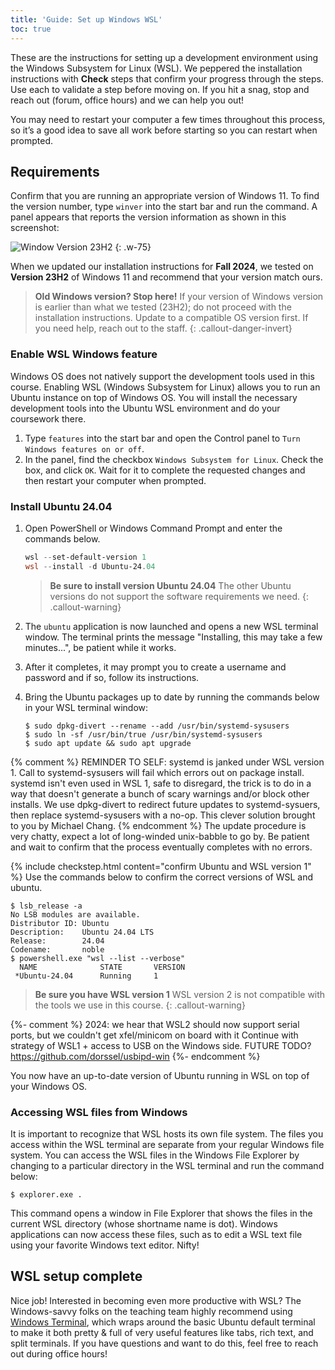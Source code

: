 ```yaml
---
title: 'Guide: Set up Windows WSL'
toc: true
---
```


<script>
$().ready(function() {
    var elems = document.getElementsByClassName('language-console');
    for (const elem of elems) elem.className += ' console-ubuntu';
});
</script>

These are the instructions for setting up a development environment using the Windows Subsystem for Linux (WSL). We peppered the installation instructions with <i class="fa fa-check-square-o fa-lg"></i> __Check__ steps that confirm your progress through the steps. Use each to validate a step before moving on.  If you hit a snag, stop and reach out (forum, office hours) and we can help you out!

You may need to restart your computer a few times throughout this process, so it’s a good idea to save all work before starting so you can restart when prompted.

## Requirements
Confirm that you are running an appropriate version of Windows 11. To find the version number, type `winver` into the start bar and run the command. A panel appears that reports the version information as shown in this screenshot:

![Window Version 23H2](../images/winver23H2.png)
{: .w-75}

When we updated our installation instructions for __Fall 2024__, we tested on __Version 23H2__ of Windows 11 and recommend that your version match ours.
> __Old Windows version? Stop here!__ If your version of Windows version is earlier than what we tested (23H2); do not proceed with the installation instructions. Update to a compatible OS version first. If you need help, reach out to the staff.
{: .callout-danger-invert}

### Enable WSL Windows feature

Windows OS does not natively support the development tools used in this course. Enabling WSL (Windows Subsystem for Linux) allows you to run an Ubuntu instance on top of Windows OS. You will install the necessary development tools into the Ubuntu WSL environment and do your coursework there.

1. Type `features` into the start bar and open the Control panel to `Turn Windows features on or off`.
1. In the panel, find the checkbox `Windows Subsystem for Linux`. Check the box, and click `OK`. Wait for it to complete the requested changes and then restart your computer when prompted.

### Install Ubuntu 24.04

1. Open PowerShell or Windows Command Prompt and enter the commands below.
    ```powershell
    wsl --set-default-version 1
    wsl --install -d Ubuntu-24.04
    ```

    > __Be sure to install version Ubuntu 24.04__
    > The other Ubuntu versions do not support the software requirements we need.
    {: .callout-warning}

1. The `ubuntu` application is now launched and opens a new WSL terminal window. The terminal prints the message "Installing, this may take a few minutes...", be patient while it works.
1. After it completes, it may prompt you to create a username and password and if so, follow its instructions.
1. Bring the Ubuntu packages up to date by running the commands below in your WSL terminal window:

    ```console
    $ sudo dpkg-divert --rename --add /usr/bin/systemd-sysusers
    $ sudo ln -sf /usr/bin/true /usr/bin/systemd-sysusers
    $ sudo apt update && sudo apt upgrade
    ```
{% comment %}
REMINDER TO SELF: systemd is janked under WSL version 1. Call to systemd-sysusers will fail which errors out on package install. systemd isn't even used in WSL 1, safe to disregard, the trick is to do in a way that doesn't generate a bunch of scary warnings and/or block other installs. We use dpkg-divert to redirect future updates to systemd-sysuers, then replace systemd-sysusers with a no-op.  This clever solution brought to you by Michael Chang.
{% endcomment %}
The update procedure is very chatty, expect a lot of long-winded unix-babble to go by. Be patient and wait to confirm that the process eventually completes with no errors.

{% include checkstep.html content="confirm Ubuntu and WSL version 1" %}
Use the commands below to confirm the correct versions of WSL and ubuntu.
```console
$ lsb_release -a
No LSB modules are available.
Distributor ID: Ubuntu
Description:    Ubuntu 24.04 LTS
Release:        24.04
Codename:       noble
$ powershell.exe "wsl --list --verbose"
  NAME              STATE       VERSION
 *Ubuntu-24.04      Running     1
```
> __Be sure you have WSL version 1__
> WSL version 2 is not compatible with the tools we use in this course.
{: .callout-warning}

{%- comment %}
2024: we hear that WSL2 should now support serial ports, but we couldn't get xfel/minicom on board with it
Continue with strategy of WSL1 + access to USB on the Windows side.
FUTURE TODO?  https://github.com/dorssel/usbipd-win
{%- endcomment %}

You now have an up-to-date version of Ubuntu running in WSL on top of your Windows OS.

<a name="files"></a>
### Accessing WSL files from Windows

It is important to recognize that WSL hosts its own file system. The files you access within the WSL terminal are separate from your regular Windows file system. You can access the WSL files in the Windows File Explorer by changing to a particular directory in the WSL terminal and run the command below:

```console
$ explorer.exe .
```

This command opens a window in File Explorer that shows the files in the current WSL directory (whose shortname name is dot). Windows applications can now access these files, such as to edit a WSL text file using your favorite Windows text editor. Nifty!

## WSL setup complete

Nice job! Interested in becoming even more productive with WSL? The Windows-savvy folks on the teaching team highly recommend using [Windows Terminal](https://github.com/microsoft/terminal), which wraps around the basic Ubuntu default terminal to make it both pretty & full of very useful features like tabs, rich text, and split terminals. If you have questions and want to do this, feel free to reach out during office hours!
